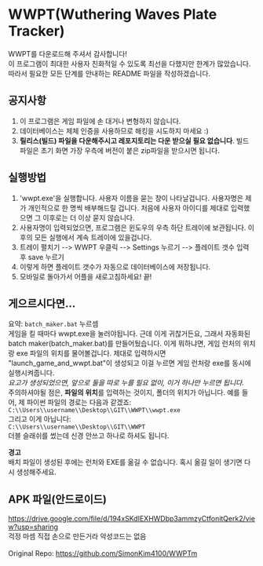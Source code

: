# WWPT(Wuthering Waves Plate Tracker)
WWPT를 다운로드해 주셔서 감사합니다! <br>
이 프로그램이 최대한 사용자 친화적일 수 있도록 최선을 다했지만 한계가 많았습니다. 따라서 필요한 모든 단계를 안내하는 README 파일을 작성하겠습니다.

## 공지사항
1. 이 프로그램은 게임 파일에 손 대거나 변형하지 않습니다.
2. 데이터베이스는 제체 인증을 사용하므로 해킹을 시도하지 마세요 :)
3. **릴리스(빌드) 파일을 다운해주시고 레포지토리는 다운 받으실 필요 없습니다**. 빌드 파일은 초기 화면 가장 우측에 버전이 붙은 zip파일을 받으시면 됩니다.

## 실행방법
1. 'wwpt.exe'을 실행합니다. 사용자 이름을 묻는 창이 나타날겁니다. 사용자명은 제가 개인적으로 한 명씩 배부해드릴 겁니다. 처음에 사용자 아이디를 제대로 입력했으면 그 이후로는 더 이상 묻지 않습니다.
2. 사용자명이 입력되었으면, 프로그램은 윈도우의 우측 하단 트레이에 보관됩니다. 이후의 모든 실행에서 계속 트레이에 있을겁니다.
3. 트레이 펼치기 --> WWPT 우클릭 --> Settings 누르기 --> 플레이트 갯수 입력 후 save 누르기
4. 이렇게 하면 플레이트 갯수가 자동으로 데이터베이스에 저장됩니다.
5. 모바일로 돌아가서 어플을 새로고침하세요! 끝!

## 게으르시다면...
요약: `batch_maker.bat` 누르셈<br>
게임을 킬 때마다 wwpt.exe을 눌러야됩니다. 근데 이게 귀찮거든요, 그래서 자동화된 batch maker(batch_maker.bat)를 만들어뒀습니다. 이게 뭐하냐면, 게임 런처의 위치랑 exe 파일의 위치를 물어볼겁니다. 제대로 입력하시면 "launch_game_and_wwpt.bat"이 생성되고 이걸 누르면 게임 런처랑 exe를 동시에 실행시켜줍니다.<br>
*요고가 생성되었으면, 앞으로 둘을 따로 누를 필요 없이, 이거 하나만 누르면 됩니다.*<br>
주의하셔야될 점은, **파일의 위치**를 입력하는 것이지, 폴더의 위치가 아닙니다. 예를 들어, 제 파이썬 파일의 경로는 다음과 같겠죠:<br>
`C:\\Users\\username\\Desktop\\GIT\\WWPT\\wwpt.exe`<br>
그리고 이게 아닙니다:<br>
`C:\\Users\\username\\Desktop\\GIT\\WWPT`<br>
더블 슬래쉬를 썼는데 신경 안쓰고 하나로 하셔도 됩니다.

**경고**<br>
배치 파일이 생성된 후에는 런처와 EXE를 옮길 수 없습니다. 혹시 옮길 일이 생기면 다시 생성해주세요.

## APK 파일(안드로이드)
https://drive.google.com/file/d/194xSKdIEXHWDbp3ammzyCtfonitQerk2/view?usp=sharing <br>
걱정 마셈 직접 손으로 만든거라 악성코드는 없음<br>
<br>
Original Repo: https://github.com/SimonKim4100/WWPTm
